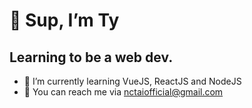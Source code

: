 # 👋 Sup, I’m Ty
## Learning to be a web dev.

- 🌱 I’m currently learning VueJS, ReactJS and NodeJS
- :handshake: You can reach me via nctaiofficial@gmail.com


<!---
raccoonwannafly/raccoonwannafly is a ✨ special ✨ repository because its `README.md` (this file) appears on your GitHub profile.
You can click the Preview link to take a look at your changes.
--->
